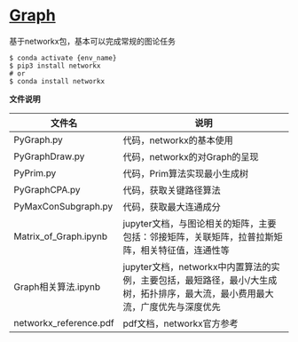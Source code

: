 # [Graph](https://github.com/FDUJiaG/PyWay/tree/master/Graph)

基于networkx包，基本可以完成常规的图论任务

```shell
$ conda activate {env_name}
$ pip3 install networkx
# or
$ conda install networkx
```

**文件说明**

| 文件名                 | 说明                                                         |
| ---------------------- | ------------------------------------------------------------ |
| PyGraph.py             | 代码，networkx的基本使用                                     |
| PyGraphDraw.py         | 代码，networkx的对Graph的呈现                                |
| PyPrim.py              | 代码，Prim算法实现最小生成树                                 |
| PyGraphCPA.py          | 代码，获取关键路径算法                                       |
| PyMaxConSubgraph.py    | 代码，获取最大连通成分                                       |
| Matrix_of_Graph.ipynb  | jupyter文档，与图论相关的矩阵，主要包括：邻接矩阵，关联矩阵，拉普拉斯矩阵，相关特征值，连通性等 |
| Graph相关算法.ipynb    | jupyter文档，networkx中内置算法的实例，主要包括，最短路径，最小/大生成树，拓扑排序，最大流，最小费用最大流，广度优先与深度优先 |
| networkx_reference.pdf | pdf文档，networkx官方参考                                    |

